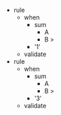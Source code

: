 * rule
   * when
      * sum
         * A
         * B >
      * '1'
   * validate
* rule
   * when
      * sum
         * A
         * B >
      * '3'
   * validate